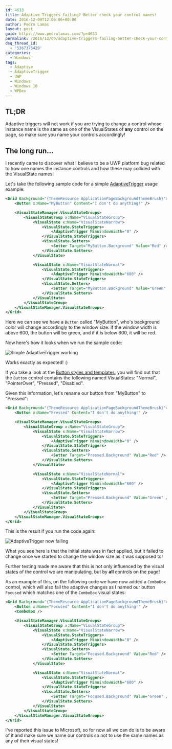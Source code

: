 ```yaml
---
id: 4633
title: Adaptive Triggers failing? Better check your control names!
date: 2016-12-09T12:06:06+00:00
author: Pedro Lamas
layout: post
guid: https://www.pedrolamas.com/?p=4633
permalink: /2016/12/09/adaptive-triggers-failing-better-check-your-control-names/
dsq_thread_id:
  - '5367375429'
categories:
  - Windows
tags:
  - Adaptive
  - AdaptiveTrigger
  - UWP
  - Windows
  - Windows 10
  - WPDev
---
```


## TL;DR

Adaptive triggers will not work if you are trying to change a control whose instance name is the same as one of the VisualStates of **any** control on the page, so make sure you name your controls accordingly!

## The long run...

I recently came to discover what I believe to be a UWP platform bug related to how one names the instance controls and how these may collided with the VisualState names!

Let's take the following sample code for a simple [AdaptiveTrigger](https://msdn.microsoft.com/library/windows/apps/windows.ui.xaml.adaptivetrigger.aspx) usage example:

```xml
<Grid Background="{ThemeResource ApplicationPageBackgroundThemeBrush}">
    <Button x:Name="MyButton" Content="I don't do anything!" />

    <VisualStateManager.VisualStateGroups>
        <VisualStateGroup x:Name="VisualStateGroup">
            <VisualState x:Name="VisualStateNarrow">
                <VisualState.StateTriggers>
                    <AdaptiveTrigger MinWindowWidth="0" />
                </VisualState.StateTriggers>
                <VisualState.Setters>
                    <Setter Target="MyButton.Background" Value="Red" />
                </VisualState.Setters>
            </VisualState>

            <VisualState x:Name="VisualStateNormal">
                <VisualState.StateTriggers>
                    <AdaptiveTrigger MinWindowWidth="600" />
                </VisualState.StateTriggers>
                <VisualState.Setters>
                    <Setter Target="MyButton.Background" Value="Green" />
                </VisualState.Setters>
            </VisualState>
        </VisualStateGroup>
    </VisualStateManager.VisualStateGroups>
</Grid>
```

Here we can see we have a `Button` called "MyButton", who's background color will change accordingly to the window size: if the window width is above 600, the button will be green, and if it is below 600, it will be red.

Now here's how it looks when we run the sample code:

![Simple AdaptiveTrigger working](/wp-content/uploads/2016/12/Simple-AdaptiveTrigger-working.gif)

Works exactly as expected! :)

If you take a look at the [Button styles and templates](https://msdn.microsoft.com/en-us/library/windows/apps/mt299109.aspx), you will find out that the `Button` control contains the following named VisualStates: "Normal", "PointerOver", "Pressed", "Disabled".

Given this information, let's rename our button from "MyButton" to "Pressed":

```xml
<Grid Background="{ThemeResource ApplicationPageBackgroundThemeBrush}">
    <Button x:Name="Pressed" Content="I don't do anything!" />

    <VisualStateManager.VisualStateGroups>
        <VisualStateGroup x:Name="VisualStateGroup">
            <VisualState x:Name="VisualStateNarrow">
                <VisualState.StateTriggers>
                    <AdaptiveTrigger MinWindowWidth="0" />
                </VisualState.StateTriggers>
                <VisualState.Setters>
                    <Setter Target="Pressed.Background" Value="Red" />
                </VisualState.Setters>
            </VisualState>

            <VisualState x:Name="VisualStateNormal">
                <VisualState.StateTriggers>
                    <AdaptiveTrigger MinWindowWidth="600" />
                </VisualState.StateTriggers>
                <VisualState.Setters>
                    <Setter Target="Pressed.Background" Value="Green" />
                </VisualState.Setters>
            </VisualState>
        </VisualStateGroup>
    </VisualStateManager.VisualStateGroups>
</Grid>
```

This is the result if you run the code again:

![AdaptiveTrigger now failing](/wp-content/uploads/2016/12/AdaptiveTrigger-now-failing.gif)

What you see here is that the initial state was in fact applied, but it failed to change once we started to change the window size as it was supposed to!

Further testing made me aware that this is not only influenced by the visual states of the control we are manipulating, but by **all** controls on the page!

As an example of this, on the following code we have now added a `ComboBox` control, which will also fail the adaptive changes as I named our button `Focused` which matches one of the `ComboBox` visual states:

```xml
<Grid Background="{ThemeResource ApplicationPageBackgroundThemeBrush}">
    <Button x:Name="Focused" Content="I don't do anything!" />
    <ComboBox />

    <VisualStateManager.VisualStateGroups>
        <VisualStateGroup x:Name="VisualStateGroup">
            <VisualState x:Name="VisualStateNarrow">
                <VisualState.StateTriggers>
                    <AdaptiveTrigger MinWindowWidth="0" />
                </VisualState.StateTriggers>
                <VisualState.Setters>
                    <Setter Target="Focused.Background" Value="Red" />
                </VisualState.Setters>
            </VisualState>

            <VisualState x:Name="VisualStateNormal">
                <VisualState.StateTriggers>
                    <AdaptiveTrigger MinWindowWidth="600" />
                </VisualState.StateTriggers>
                <VisualState.Setters>
                    <Setter Target="Focused.Background" Value="Green" />
                </VisualState.Setters>
            </VisualState>
        </VisualStateGroup>
    </VisualStateManager.VisualStateGroups>
</Grid>
```

I've reported this issue to Microsoft, so for now all we can do is to be aware of it and make sure we name our controls so not to use the same names as any of their visual states!
